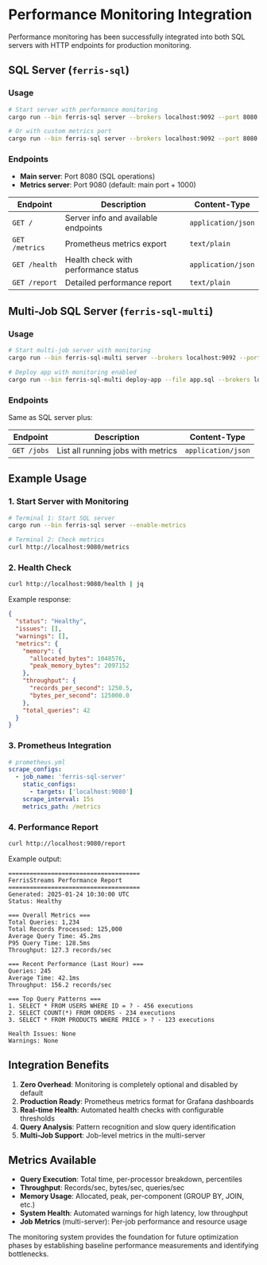 # Performance Monitoring Integration

Performance monitoring has been successfully integrated into both SQL servers with HTTP endpoints for production monitoring.

## SQL Server (`ferris-sql`)

### Usage
```bash
# Start server with performance monitoring
cargo run --bin ferris-sql server --brokers localhost:9092 --port 8080 --enable-metrics

# Or with custom metrics port
cargo run --bin ferris-sql server --brokers localhost:9092 --port 8080 --enable-metrics --metrics-port 9080
```

### Endpoints
- **Main server**: Port 8080 (SQL operations)
- **Metrics server**: Port 9080 (default: main port + 1000)

| Endpoint | Description | Content-Type |
|----------|-------------|-------------|
| `GET /` | Server info and available endpoints | `application/json` |
| `GET /metrics` | Prometheus metrics export | `text/plain` |
| `GET /health` | Health check with performance status | `application/json` |
| `GET /report` | Detailed performance report | `text/plain` |

## Multi-Job SQL Server (`ferris-sql-multi`)

### Usage
```bash
# Start multi-job server with monitoring
cargo run --bin ferris-sql-multi server --brokers localhost:9092 --port 8080 --enable-metrics

# Deploy app with monitoring enabled
cargo run --bin ferris-sql-multi deploy-app --file app.sql --brokers localhost:9092 --default-topic orders
```

### Endpoints
Same as SQL server plus:

| Endpoint | Description | Content-Type |
|----------|-------------|-------------|
| `GET /jobs` | List all running jobs with metrics | `application/json` |

## Example Usage

### 1. Start Server with Monitoring
```bash
# Terminal 1: Start SQL server
cargo run --bin ferris-sql server --enable-metrics

# Terminal 2: Check metrics
curl http://localhost:9080/metrics
```

### 2. Health Check
```bash
curl http://localhost:9080/health | jq
```

Example response:
```json
{
  "status": "Healthy",
  "issues": [],
  "warnings": [],
  "metrics": {
    "memory": {
      "allocated_bytes": 1048576,
      "peak_memory_bytes": 2097152
    },
    "throughput": {
      "records_per_second": 1250.5,
      "bytes_per_second": 125000.0
    },
    "total_queries": 42
  }
}
```

### 3. Prometheus Integration
```yaml
# prometheus.yml
scrape_configs:
  - job_name: 'ferris-sql-server'
    static_configs:
      - targets: ['localhost:9080']
    scrape_interval: 15s
    metrics_path: /metrics
```

### 4. Performance Report
```bash
curl http://localhost:9080/report
```

Example output:
```
=====================================
FerrisStreams Performance Report
=====================================
Generated: 2025-01-24 10:30:00 UTC
Status: Healthy

=== Overall Metrics ===
Total Queries: 1,234
Total Records Processed: 125,000
Average Query Time: 45.2ms
P95 Query Time: 128.5ms
Throughput: 127.3 records/sec

=== Recent Performance (Last Hour) ===
Queries: 245
Average Time: 42.1ms
Throughput: 156.2 records/sec

=== Top Query Patterns ===
1. SELECT * FROM USERS WHERE ID = ? - 456 executions
2. SELECT COUNT(*) FROM ORDERS - 234 executions
3. SELECT * FROM PRODUCTS WHERE PRICE > ? - 123 executions

Health Issues: None
Warnings: None
```

## Integration Benefits

1. **Zero Overhead**: Monitoring is completely optional and disabled by default
2. **Production Ready**: Prometheus metrics format for Grafana dashboards  
3. **Real-time Health**: Automated health checks with configurable thresholds
4. **Query Analysis**: Pattern recognition and slow query identification
5. **Multi-Job Support**: Job-level metrics in the multi-server

## Metrics Available

- **Query Execution**: Total time, per-processor breakdown, percentiles
- **Throughput**: Records/sec, bytes/sec, queries/sec  
- **Memory Usage**: Allocated, peak, per-component (GROUP BY, JOIN, etc.)
- **System Health**: Automated warnings for high latency, low throughput
- **Job Metrics** (multi-server): Per-job performance and resource usage

The monitoring system provides the foundation for future optimization phases by establishing baseline performance measurements and identifying bottlenecks.